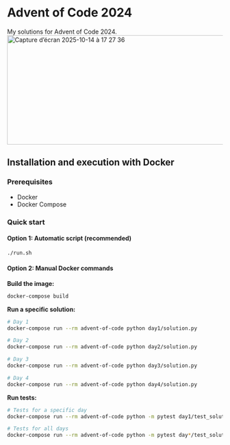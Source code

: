 # Advent of Code 2024

My solutions for Advent of Code 2024.
<img width="853" height="255" alt="Capture d’écran 2025-10-14 à 17 27 36" src="https://github.com/user-attachments/assets/1d9251f1-162a-43b8-9b7c-80af14a38277" />

## Installation and execution with Docker

### Prerequisites
- Docker
- Docker Compose

### Quick start

#### Option 1: Automatic script (recommended)
```bash
./run.sh
```

#### Option 2: Manual Docker commands

**Build the image:**
```bash
docker-compose build
```

**Run a specific solution:**
```bash
# Day 1
docker-compose run --rm advent-of-code python day1/solution.py

# Day 2
docker-compose run --rm advent-of-code python day2/solution.py

# Day 3
docker-compose run --rm advent-of-code python day3/solution.py

# Day 4
docker-compose run --rm advent-of-code python day4/solution.py
```

**Run tests:**
```bash
# Tests for a specific day
docker-compose run --rm advent-of-code python -m pytest day1/test_solution.py -v

# Tests for all days
docker-compose run --rm advent-of-code python -m pytest day*/test_solution.py -v
```